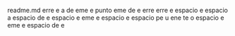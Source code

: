 readme.md
erre e a de eme e punto eme de
e erre erre e espacio e espacio a espacio de e espacio e eme e espacio e espacio pe u ene te o espacio e eme e espacio de e
